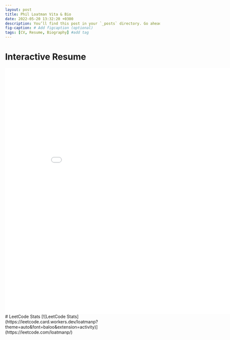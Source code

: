```yaml
---
layout: post
title: Phil Loatman Vita & Bio
date: 2022-05-20 13:32:20 +0300
description: You’ll find this post in your `_posts` directory. Go ahead and edit it and re-build the site to see your changes. # Add post description (optional)
fig-caption: # Add figcaption (optional)
tags: [CV, Resume, Biography] #add tag
---
```

# Interactive Resume
<iframe width="900" height="800" frameborder="0" scrolling="no" src="//plotly.com/~pal1234/71.embed"></iframe>
# LeetCode Stats
[![LeetCode Stats](https://leetcode.card.workers.dev/loatmanp?theme=auto&font=baloo&extension=activity)](https://leetcode.com/loatmanp/)
